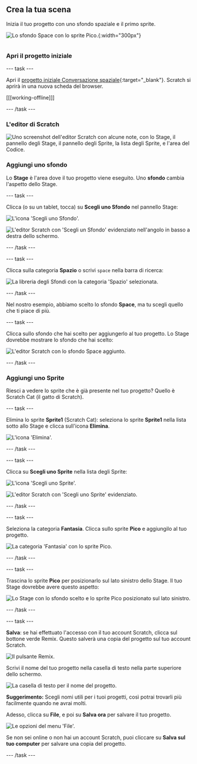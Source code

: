 ## Crea la tua scena

<div style="display: flex; flex-wrap: wrap">
<div style="flex-basis: 200px; flex-grow: 1; margin-right: 15px;">
Inizia il tuo progetto con uno sfondo spaziale e il primo sprite. 
</div>
<div>

![Lo sfondo Space con lo sprite Pico.](images/backdrop-step.png){:width="300px"}

</div>
</div>

### Apri il progetto iniziale

--- task ---

Apri il [progetto iniziale Conversazione spaziale](https://scratch.mit.edu/projects/582213331/editor){:target="_blank"}. Scratch si aprirà in una nuova scheda del browser.

[[[working-offline]]]

--- /task ---

### L'editor di Scratch

![Uno screenshot dell'editor Scratch con alcune note, con lo Stage, il pannello degli Stage, il pannello degli Sprite, la lista degli Sprite, e l'area del Codice.](images/scratch-interface.png)

### Aggiungi uno sfondo

Lo **Stage** è l'area dove il tuo progetto viene eseguito. Uno **sfondo** cambia l'aspetto dello Stage.

--- task ---

Clicca (o su un tablet, tocca) su **Scegli uno Sfondo** nel pannello Stage:

![L'icona 'Scegli uno Sfondo'.](images/backdrop-button.png)

![L'editor Scratch con 'Scegli un Sfondo' evidenziato nell'angolo in basso a destra dello schermo.](images/choose-a-backdrop.png)

--- /task ---

--- task ---

Clicca sulla categoria **Spazio** o scrivi `space` nella barra di ricerca:

![La libreria degli Sfondi con la categoria 'Spazio' selezionata.](images/space-backdrops.png)

--- /task ---

Nel nostro esempio, abbiamo scelto lo sfondo **Space**, ma tu scegli quello che ti piace di più.

--- task ---

Clicca sullo sfondo che hai scelto per aggiungerlo al tuo progetto. Lo Stage dovrebbe mostrare lo sfondo che hai scelto:

![L'editor Scratch con lo sfondo Space aggiunto.](images/inserted-backdrop.png)

--- /task ---

### Aggiungi uno Sprite

Riesci a vedere lo sprite che è già presente nel tuo progetto? Quello è Scratch Cat (il gatto di Scratch).

--- task ---

Elimina lo sprite **Sprite1** (Scratch Cat): seleziona lo sprite **Sprite1** nella lista sotto allo Stage e clicca sull'icona **Elimina**.

![L'icona 'Elimina'.](images/delete-sprite.png)

--- /task ---

--- task ---

Clicca su **Scegli uno Sprite** nella lista degli Sprite:

![L'icona 'Scegli uno Sprite'.](images/sprite-button.png)

![L'editor Scratch con 'Scegli uno Sprite' evidenziato.](images/choose-a-sprite.png)

--- /task ---

--- task ---

Seleziona la categoria **Fantasia**. Clicca sullo sprite **Pico** e aggiungilo al tuo progetto.

![La categoria 'Fantasia' con lo sprite Pico.](images/fantasy-pico.png)

--- /task ---

--- task ---

Trascina lo sprite **Pico** per posizionarlo sul lato sinistro dello Stage. Il tuo Stage dovrebbe avere questo aspetto:

![Lo Stage con lo sfondo scelto e lo sprite Pico posizionato sul lato sinistro.](images/pico-on-stage.png)

--- /task ---

--- task ---

**Salva**: se hai effettuato l'accesso con il tuo account Scratch, clicca sul bottone verde Remix. Questo salverà una copia del progetto sul tuo account Scratch.

![Il pulsante Remix.](images/remix-button.png)

Scrivi il nome del tuo progetto nella casella di testo nella parte superiore dello schermo.

![La casella di testo per il nome del progetto.](images/project-name.png)

**Suggerimento:** Scegli nomi utili per i tuoi progetti, così potrai trovarli più facilmente quando ne avrai molti.

Adesso, clicca su **File**, e poi su **Salva ora** per salvare il tuo progetto.

![Le opzioni del menu 'File'.](images/file-menu.png)

Se non sei online o non hai un account Scratch, puoi cliccare su **Salva sul tuo computer** per salvare una copia del progetto.

--- /task ---

